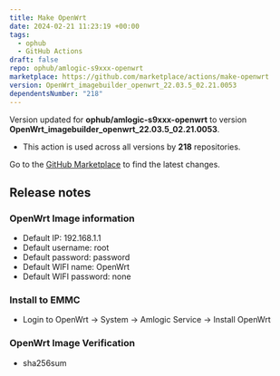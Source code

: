 ```yaml
---
title: Make OpenWrt
date: 2024-02-21 11:23:19 +00:00
tags:
  - ophub
  - GitHub Actions
draft: false
repo: ophub/amlogic-s9xxx-openwrt
marketplace: https://github.com/marketplace/actions/make-openwrt
version: OpenWrt_imagebuilder_openwrt_22.03.5_02.21.0053
dependentsNumber: "218"
---
```



Version updated for **ophub/amlogic-s9xxx-openwrt** to version **OpenWrt_imagebuilder_openwrt_22.03.5_02.21.0053**.
- This action is used across all versions by **218** repositories.

Go to the [GitHub Marketplace](https://github.com/marketplace/actions/make-openwrt) to find the latest changes.

## Release notes

### OpenWrt Image information
- Default IP: 192.168.1.1
- Default username: root
- Default password: password
- Default WIFI name: OpenWrt
- Default WIFI password: none
### Install to EMMC
- Login to OpenWrt → System → Amlogic Service → Install OpenWrt
### OpenWrt Image Verification
- sha256sum
